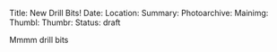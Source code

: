 Title: New Drill Bits!
Date:
Location:
Summary:
Photoarchive:
Mainimg:
Thumbl:
Thumbr:
Status: draft
<!-- delete "Status: draft" and this comment to publish" -->

Mmmm drill  bits

